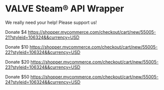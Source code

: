 VALVE Steam® API Wrapper
==========================

We really need your help! Please support us!

Donate $4
https://shopper.mycommerce.com/checkout/cart/new/55005-21?styleid=106324&&currency=USD

Donate $10
https://shopper.mycommerce.com/checkout/cart/new/55005-22?styleid=106324&&currency=USD

Donate $20
https://shopper.mycommerce.com/checkout/cart/new/55005-23?styleid=106324&&currency=USD

Donate $50
https://shopper.mycommerce.com/checkout/cart/new/55005-24?styleid=106324&&currency=USD


